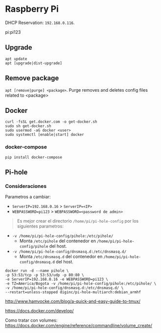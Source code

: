 # Raspberry Pi

DHCP Reservation: `192.168.0.116`.

pi:pi123

## Upgrade

```
apt update
apt [upgrade|dist-upgrade]
```

## Remove package

`apt [remove|purge] <package>`. Purge removes and deletes config files related to \<package>

## Docker

```shell
curl -fsSL get.docker.com -o get-docker.sh
sudo sh get-docker.sh
sudo usermod -aG docker <user>
sudo systemctl [enable|start] docker
```

### docker-compose
```shell
pip install docker-compose
```

## Pi-hole

### Consideraciones

Parametros a cambiar:

- `ServerIP=192.168.0.16` > `ServerIP=<IP>`
- `WEBPASSWORD=pi123` > `WEBPASSWORD=<password de admin>`

> Es mejor crear el directorio `/home/pi/pi-hole-config` por los siguientes parametros:

- `-v /home/pi/pi-hole-config/pihole:/etc/pihole/`
  - Monta `/etc/pihole` del contenedor en `/home/pi/pi-hole-config/pihole` del host.
- `-v /home/pi/pi-hole-config/dnsmasq.d:/etc/dnsmasq.d/`
  - Monta `/etc/dnsmasq.d` del contenedor en `/home/pi/pi-hole-config/dnsmasq.d` del host.

```
docker run -d --name pihole \
-p 53:53/tcp -p 53:53/udp -p 80:80 \
-e ServerIP=192.168.0.16 -e WEBPASSWORD=pi123 \
-e TZ=America/Bogota -v /home/pi/pi-hole-config/pihole:/etc/pihole/ \
-v /home/pi/pi-hole-config/dnsmasq.d:/etc/dnsmasq.d/ \
--restart=unless-stopped diginc/pi-hole-multiarch:debian_armhf
```

http://www.hamvocke.com/blog/a-quick-and-easy-guide-to-tmux/

https://docs.docker.com/develop/

Como tratar con volumes: https://docs.docker.com/engine/reference/commandline/volume_create/